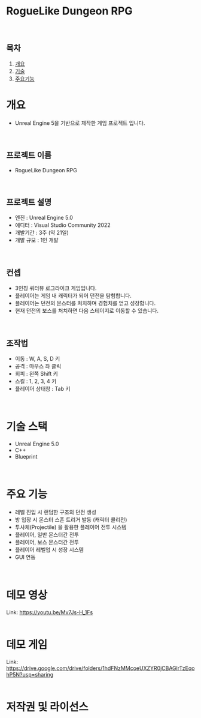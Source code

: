 RogueLike Dungeon RPG
========================
<br/>

## 목차
1. [개요](#개요)
2. [기술](#기술-스택)
3. [주요기능](#주요-기능)

# 개요
* Unreal Engine 5을 기반으로 제작한 게임 프로젝트 입니다.
<br/>

## 프로젝트 이름
* RogueLike Dungeon RPG
<br/>

## 프로젝트 설명
* 엔진      : Unreal Engine 5.0
* 에디터    : Visual Studio Community 2022
* 개발기간  : 3주 (약 21일)
* 개발 규모 : 1인 개발
<br/>

## 컨셉
* 3인칭 쿼터뷰 로그라이크 게임입니다.
* 플레이어는 게임 내 캐릭터가 되어 던전을 탐험합니다.
* 플레이어는 던전의 몬스터를 처치하며 경험치를 얻고 성장합니다.
* 현재 던전의 보스를 처치하면 다음 스테이지로 이동할 수 있습니다.
<br/>

## 조작법
* 이동 : W, A, S, D 키
* 공격 : 마우스 좌 클릭
* 회피 : 왼쪽 Shift 키
* 스킬 : 1, 2, 3, 4 키
* 플레이어 상태창 : Tab 키
<br/>

# 기술 스택
* Unreal Engine 5.0
* C++
* Blueprint
<br/>

# 주요 기능
* 레벨 진입 시 랜덤한 구조의 던전 생성
* 방 입장 시 몬스터 스폰 트리거 발동 (캐릭터 콜리전)
* 투사체(Projectile) 을 활용한 플레이어 전투 시스템
* 플레이어, 일반 몬스터간 전투
* 플레이어, 보스 몬스터간 전투
* 플레이어 레벨업 시 성장 시스템
* GUI 연동
<br/>

# 데모 영상  
Link: <https://youtu.be/Mv7Js-H_1Fs>
<br/>
<br/>

# 데모 게임  
Link: <https://drive.google.com/drive/folders/1hdFNzMMcoeUXZYR0jCBAGlrTzEqohP5N?usp=sharing>
<br/>
<br/>

# 저작권 및 라이선스
<br/>
<br/>
